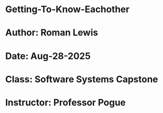 # Getting-To-Know-Eachother
# Author: Roman Lewis
# Date: Aug-28-2025
# Class: Software Systems Capstone
# Instructor: Professor Pogue
